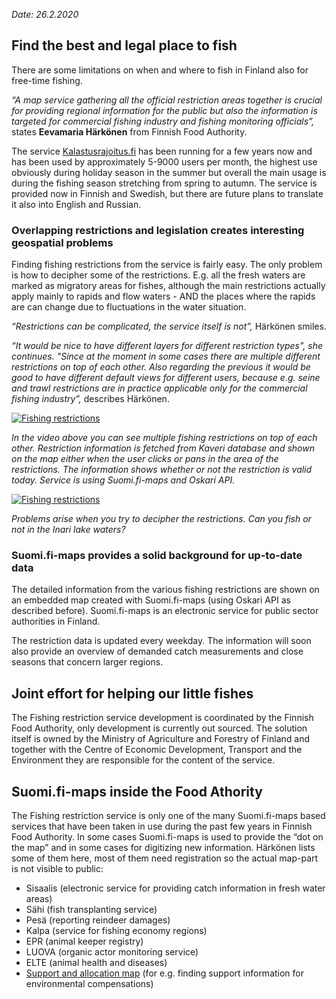 *Date: 26.2.2020*

## Find the best and legal place to fish

There are some limitations on when and where to fish in Finland also for free-time fishing.

*“A map service gathering all the official restriction areas together is crucial for providing regional information for the public but also the information is targeted for commercial fishing industry and fishing monitoring officials”,* states **Eevamaria Härkönen** from Finnish Food Authority. 

The service [Kalastusrajoitus.fi](https://kalastusrajoitus.fi/#/kalastusrajoitus) has been running for a few years now and has been used by approximately 5-9000 users per month, the highest use obviously during holiday season in the summer but overall the main usage is during the fishing season stretching from spring to autumn. The service is provided now in Finnish and Swedish, but there are future plans to translate it also into English and Russian. 

### Overlapping restrictions and legislation creates interesting geospatial problems

Finding fishing restrictions from the service is fairly easy. The only problem is how to decipher some of the restrictions. E.g. all the fresh waters are marked as migratory areas for fishes, although the main restrictions actually apply mainly to rapids and flow waters - AND the places where the rapids are can change due to fluctuations in the water situation.  

*“Restrictions can be complicated, the service itself is not”,* Härkönen smiles.  

*“It would be nice to have different layers for different restriction types", she continues. "Since at the moment in some cases there are multiple different restrictions on top of each other. Also regarding the previous it would be good to have different default views for different users, because e.g. seine and trawl restrictions are in practice applicable only for the commercial fishing industry”,* describes Härkönen. 

[![Fishing restrictions](http://img.youtube.com/vi/y5WDdfBVE88/0.jpg)](https://youtu.be/y5WDdfBVE88 "Restrictions")

*In the video above you can see multiple fishing restrictions on top of each other. Restriction information is fetched from Kaveri database and shown on the map either when the user clicks or pans in the area of the restrictions. The information shows whether or not the restriction is valid today. Service is using Suomi.fi-maps and Oskari API.*

[![Fishing restrictions](http://img.youtube.com/vi/KLSRzvpxTMs/0.jpg)](https://youtu.be/KLSRzvpxTMs "Deciphering restrictions")

*Problems arise when you try to decipher the restrictions. Can you fish or not in the Inari lake waters?* 

### Suomi.fi-maps provides a solid background for up-to-date data

The detailed information from the various fishing restrictions are shown on an embedded map created with Suomi.fi-maps (using Oskari API as described before). Suomi.fi-maps is an electronic service for public sector authorities in Finland.

The restriction data is updated every weekday. The information will soon also provide an overview of demanded catch measurements and close seasons that concern larger regions.

## Joint effort for helping our little fishes

The Fishing restriction service development is coordinated by the Finnish Food Authority, only development is currently out sourced. The solution itself is owned by the Ministry of Agriculture and Forestry of Finland and together with the Centre of Economic Development, Transport and  the Environment they are responsible for the content of the service.

## Suomi.fi-maps inside the Food Athority

The Fishing restriction service is only one of the many Suomi.fi-maps based services that have been taken in use during the past few years in Finnish Food Authority. In some cases Suomi.fi-maps is used to provide the “dot on the map” and in some cases for digitizing new information. Härkönen lists some of them here, most of them need registration so the actual map-part is not visible to public:

- Sisaalis (electronic service for providing catch information in fresh water areas)
- Sähi (fish transplanting service)
- Pesä (reporting reindeer damages)
- Kalpa (service for fishing economy regions)
- EPR (animal keeper registry)
- LUOVA (organic actor monitoring service)
- ELTE (animal health and diseases) 
- [Support and allocation map](https://hkp.maanmittauslaitos.fi/hkp/published/fi/162) (for e.g. finding support information for environmental compensations)

